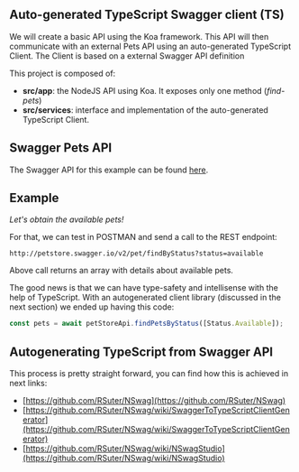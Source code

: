 ## Auto-generated TypeScript Swagger client (TS)

We will create a basic API using the Koa framework. This API will then communicate with an external Pets API using an auto-generated TypeScript Client. The Client is based on a external Swagger API definition

This project is composed of:

- **src/app**: the NodeJS API using Koa. It exposes only one method (*find-pets*)
- **src/services**: interface and implementation of the auto-generated TypeScript Client.

## Swagger Pets API

The Swagger API for this example can be found [here](https://petstore.swagger.io/v2/swagger.json).

## Example

*Let's obtain the available pets!*

For that, we can test in POSTMAN and send a call to the REST endpoint:
```
http://petstore.swagger.io/v2/pet/findByStatus?status=available
```

Above call returns an array with details about available pets.

The good news is that we can have type-safety and intellisense with the help of TypeScript. With an autogenerated client library (discussed in the next section) we ended up having this code:
```javascript
const pets = await petStoreApi.findPetsByStatus([Status.Available]);
```

## Autogenerating TypeScript from Swagger API

This process is pretty straight forward, you can find how this is achieved in next links:
- [https://github.com/RSuter/NSwag](https://github.com/RSuter/NSwag)
- [https://github.com/RSuter/NSwag/wiki/SwaggerToTypeScriptClientGenerator](https://github.com/RSuter/NSwag/wiki/SwaggerToTypeScriptClientGenerator)
- [https://github.com/RSuter/NSwag/wiki/NSwagStudio](https://github.com/RSuter/NSwag/wiki/NSwagStudio)